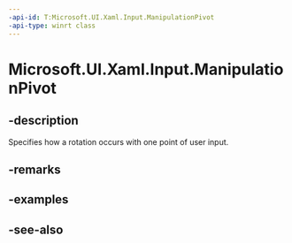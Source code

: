 ```yaml
---
-api-id: T:Microsoft.UI.Xaml.Input.ManipulationPivot
-api-type: winrt class
---
```


<!-- Class syntax.
public class ManipulationPivot : Windows.UI.Xaml.Input.IManipulationPivot
-->

# Microsoft.UI.Xaml.Input.ManipulationPivot

## -description
Specifies how a rotation occurs with one point of user input.

## -remarks

## -examples

## -see-also
